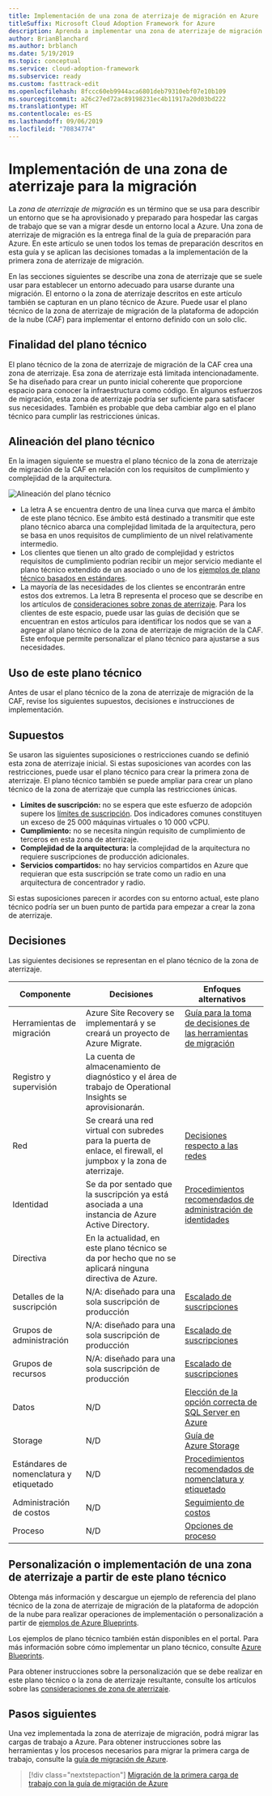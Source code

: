 ```yaml
---
title: Implementación de una zona de aterrizaje de migración en Azure
titleSuffix: Microsoft Cloud Adoption Framework for Azure
description: Aprenda a implementar una zona de aterrizaje de migración en Azure.
author: BrianBlanchard
ms.author: brblanch
ms.date: 5/19/2019
ms.topic: conceptual
ms.service: cloud-adoption-framework
ms.subservice: ready
ms.custom: fasttrack-edit
ms.openlocfilehash: 8fccc60eb9944aca6801deb79310ebf07e10b109
ms.sourcegitcommit: a26c27ed72ac89198231ec4b11917a20d03bd222
ms.translationtype: HT
ms.contentlocale: es-ES
ms.lasthandoff: 09/06/2019
ms.locfileid: "70834774"
---
```

# <a name="deploy-a-migration-landing-zone"></a>Implementación de una zona de aterrizaje para la migración

La *zona de aterrizaje de migración* es un término que se usa para describir un entorno que se ha aprovisionado y preparado para hospedar las cargas de trabajo que se van a migrar desde un entorno local a Azure. Una zona de aterrizaje de migración es la entrega final de la guía de preparación para Azure. En este artículo se unen todos los temas de preparación descritos en esta guía y se aplican las decisiones tomadas a la implementación de la primera zona de aterrizaje de migración.

En las secciones siguientes se describe una zona de aterrizaje que se suele usar para establecer un entorno adecuado para usarse durante una migración. El entorno o la zona de aterrizaje descritos en este artículo también se capturan en un plano técnico de Azure. Puede usar el plano técnico de la zona de aterrizaje de migración de la plataforma de adopción de la nube (CAF) para implementar el entorno definido con un solo clic.

## <a name="purpose-of-the-blueprint"></a>Finalidad del plano técnico

El plano técnico de la zona de aterrizaje de migración de la CAF crea una zona de aterrizaje. Esa zona de aterrizaje está limitada intencionadamente. Se ha diseñado para crear un punto inicial coherente que proporcione espacio para conocer la infraestructura como código. En algunos esfuerzos de migración, esta zona de aterrizaje podría ser suficiente para satisfacer sus necesidades. También es probable que deba cambiar algo en el plano técnico para cumplir las restricciones únicas.

## <a name="blueprint-alignment"></a>Alineación del plano técnico

En la imagen siguiente se muestra el plano técnico de la zona de aterrizaje de migración de la CAF en relación con los requisitos de cumplimiento y complejidad de la arquitectura.

![Alineación del plano técnico](../../_images/ready/blueprint-overview.png)

- La letra A se encuentra dentro de una línea curva que marca el ámbito de este plano técnico. Ese ámbito está destinado a transmitir que este plano técnico abarca una complejidad limitada de la arquitectura, pero se basa en unos requisitos de cumplimiento de un nivel relativamente intermedio.
- Los clientes que tienen un alto grado de complejidad y estrictos requisitos de cumplimiento podrían recibir un mejor servicio mediante el plano técnico extendido de un asociado o uno de los [ejemplos de plano técnico basados en estándares](/azure/governance/blueprints/samples/).
- La mayoría de las necesidades de los clientes se encontrarán entre estos dos extremos. La letra B representa el proceso que se describe en los artículos de [consideraciones sobre zonas de aterrizaje](../considerations/index.md). Para los clientes de este espacio, puede usar las guías de decisión que se encuentran en estos artículos para identificar los nodos que se van a agregar al plano técnico de la zona de aterrizaje de migración de la CAF. Este enfoque permite personalizar el plano técnico para ajustarse a sus necesidades.

## <a name="use-this-blueprint"></a>Uso de este plano técnico

Antes de usar el plano técnico de la zona de aterrizaje de migración de la CAF, revise los siguientes supuestos, decisiones e instrucciones de implementación.

## <a name="assumptions"></a>Supuestos

Se usaron las siguientes suposiciones o restricciones cuando se definió esta zona de aterrizaje inicial. Si estas suposiciones van acordes con las restricciones, puede usar el plano técnico para crear la primera zona de aterrizaje. El plano técnico también se puede ampliar para crear un plano técnico de la zona de aterrizaje que cumpla las restricciones únicas.

- **Límites de suscripción:** no se espera que este esfuerzo de adopción supere los [límites de suscripción](https://docs.microsoft.com/azure/azure-subscription-service-limits). Dos indicadores comunes constituyen un exceso de 25 000 máquinas virtuales o 10 000 vCPU.
- **Cumplimiento:** no se necesita ningún requisito de cumplimiento de terceros en esta zona de aterrizaje.
- **Complejidad de la arquitectura:** la complejidad de la arquitectura no requiere suscripciones de producción adicionales.
- **Servicios compartidos:** no hay servicios compartidos en Azure que requieran que esta suscripción se trate como un radio en una arquitectura de concentrador y radio.

Si estas suposiciones parecen ir acordes con su entorno actual, este plano técnico podría ser un buen punto de partida para empezar a crear la zona de aterrizaje.

## <a name="decisions"></a>Decisiones

Las siguientes decisiones se representan en el plano técnico de la zona de aterrizaje.

| Componente | Decisiones | Enfoques alternativos |
|---------|---------|---------|
|Herramientas de migración|Azure Site Recovery se implementará y se creará un proyecto de Azure Migrate.|[Guía para la toma de decisiones de las herramientas de migración](../../decision-guides/migrate-decision-guide/index.md)|
|Registro y supervisión|La cuenta de almacenamiento de diagnóstico y el área de trabajo de Operational Insights se aprovisionarán.|         |
|Red|Se creará una red virtual con subredes para la puerta de enlace, el firewall, el jumpbox y la zona de aterrizaje.|[Decisiones respecto a las redes](../considerations/network-decisions.md)|
|Identidad|Se da por sentado que la suscripción ya está asociada a una instancia de Azure Active Directory.|[Procedimientos recomendados de administración de identidades](https://docs.microsoft.com/azure/security/azure-security-identity-management-best-practices?toc=https://docs.microsoft.com/azure/cloud-adoption-framework/toc.json&bc=https://docs.microsoft.com/azure/cloud-adoption-framework/bread/toc.json)         |
|Directiva|En la actualidad, en este plano técnico se da por hecho que no se aplicará ninguna directiva de Azure.|         |
|Detalles de la suscripción|N/A: diseñado para una sola suscripción de producción|[Escalado de suscripciones](../considerations/scaling-subscriptions.md)|
|Grupos de administración|N/A: diseñado para una sola suscripción de producción|[Escalado de suscripciones](../considerations/scaling-subscriptions.md)         |
|Grupos de recursos|N/A: diseñado para una sola suscripción de producción|[Escalado de suscripciones](../considerations/scaling-subscriptions.md)         |
|Datos|N/D|[Elección de la opción correcta de SQL Server en Azure](https://docs.microsoft.com/azure/sql-database/sql-database-paas-vs-sql-server-iaas?toc=https://docs.microsoft.com/azure/cloud-adoption-framework/toc.json&bc=https://docs.microsoft.com/azure/cloud-adoption-framework/bread/toc.json)         |
|Storage|N/D|[Guía de Azure Storage](../considerations/storage-guidance.md)         |
|Estándares de nomenclatura y etiquetado|N/D|[Procedimientos recomendados de nomenclatura y etiquetado](../considerations/name-and-tag.md)         |
|Administración de costos|N/D|[Seguimiento de costos](../azure-best-practices/track-costs.md)|
|Proceso|N/D|[Opciones de proceso](../considerations/compute-decisions.md)|

## <a name="customize-or-deploy-a-landing-zone-from-this-blueprint"></a>Personalización o implementación de una zona de aterrizaje a partir de este plano técnico

Obtenga más información y descargue un ejemplo de referencia del plano técnico de la zona de aterrizaje de migración de la plataforma de adopción de la nube para realizar operaciones de implementación o personalización a partir de [ejemplos de Azure Blueprints](https://docs.microsoft.com/azure/governance/blueprints/samples/index).

Los ejemplos de plano técnico también están disponibles en el portal. Para más información sobre cómo implementar un plano técnico, consulte [Azure Blueprints](./govern-org-compliance.md?tabs=azureblueprints#create-a-blueprint).

Para obtener instrucciones sobre la personalización que se debe realizar en este plano técnico o la zona de aterrizaje resultante, consulte los artículos sobre las [consideraciones de zona de aterrizaje](../considerations/index.md).

## <a name="next-steps"></a>Pasos siguientes

Una vez implementada la zona de aterrizaje de migración, podrá migrar las cargas de trabajo a Azure.
Para obtener instrucciones sobre las herramientas y los procesos necesarios para migrar la primera carga de trabajo, consulte la [guía de migración de Azure](../../migrate/azure-migration-guide/index.md).

> [!div class="nextstepaction"]
> [Migración de la primera carga de trabajo con la guía de migración de Azure](../../migrate/azure-migration-guide/index.md)
